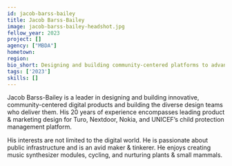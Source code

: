 ```yaml
---
id: jacob-barss-bailey
title: Jacob Barss-Bailey
image: jacob-barss-bailey-headshot.jpg
fellow_year: 2023
project: []
agency: ["MBDA"]
hometown: 
region: 
bio_short: Designing and building community-centered platforms to advance equity.
tags: ['2023']
skills: []
---
```


Jacob Barss-Bailey is a leader in designing and building innovative, community-centered digital products and building the diverse design teams who deliver them. His 20 years of experience encompasses leading product & marketing design for Turo, Nextdoor, Nokia, and UNICEF’s child protection management platform.

His interests are not limited to the digital world. He is passionate about public infrastructure and is an avid maker & tinkerer. He enjoys creating music synthesizer modules, cycling, and nurturing plants & small mammals.